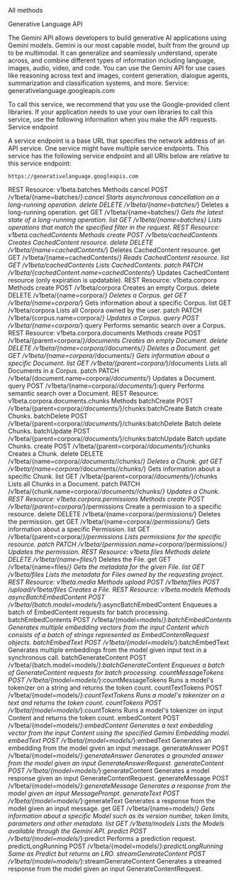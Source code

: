  All methods

Generative Language API

The Gemini API allows developers to build generative AI applications using Gemini models. Gemini is our most capable model, built from the ground up to be multimodal. It can generalize and seamlessly understand, operate across, and combine different types of information including language, images, audio, video, and code. You can use the Gemini API for use cases like reasoning across text and images, content generation, dialogue agents, summarization and classification systems, and more.
Service: generativelanguage.googleapis.com

To call this service, we recommend that you use the Google-provided client libraries. If your application needs to use your own libraries to call this service, use the following information when you make the API requests.
Service endpoint

A service endpoint is a base URL that specifies the network address of an API service. One service might have multiple service endpoints. This service has the following service endpoint and all URIs below are relative to this service endpoint:

    https://generativelanguage.googleapis.com

REST Resource: v1beta.batches
Methods
cancel 	POST /v1beta/{name=batches/*}:cancel
Starts asynchronous cancellation on a long-running operation.
delete 	DELETE /v1beta/{name=batches/*}
Deletes a long-running operation.
get 	GET /v1beta/{name=batches/*}
Gets the latest state of a long-running operation.
list 	GET /v1beta/{name=batches}
Lists operations that match the specified filter in the request.
REST Resource: v1beta.cachedContents
Methods
create 	POST /v1beta/cachedContents
Creates CachedContent resource.
delete 	DELETE /v1beta/{name=cachedContents/*}
Deletes CachedContent resource.
get 	GET /v1beta/{name=cachedContents/*}
Reads CachedContent resource.
list 	GET /v1beta/cachedContents
Lists CachedContents.
patch 	PATCH /v1beta/{cachedContent.name=cachedContents/*}
Updates CachedContent resource (only expiration is updatable).
REST Resource: v1beta.corpora
Methods
create 	POST /v1beta/corpora
Creates an empty Corpus.
delete 	DELETE /v1beta/{name=corpora/*}
Deletes a Corpus.
get 	GET /v1beta/{name=corpora/*}
Gets information about a specific Corpus.
list 	GET /v1beta/corpora
Lists all Corpora owned by the user.
patch 	PATCH /v1beta/{corpus.name=corpora/*}
Updates a Corpus.
query 	POST /v1beta/{name=corpora/*}:query
Performs semantic search over a Corpus.
REST Resource: v1beta.corpora.documents
Methods
create 	POST /v1beta/{parent=corpora/*}/documents
Creates an empty Document.
delete 	DELETE /v1beta/{name=corpora/*/documents/*}
Deletes a Document.
get 	GET /v1beta/{name=corpora/*/documents/*}
Gets information about a specific Document.
list 	GET /v1beta/{parent=corpora/*}/documents
Lists all Documents in a Corpus.
patch 	PATCH /v1beta/{document.name=corpora/*/documents/*}
Updates a Document.
query 	POST /v1beta/{name=corpora/*/documents/*}:query
Performs semantic search over a Document.
REST Resource: v1beta.corpora.documents.chunks
Methods
batchCreate 	POST /v1beta/{parent=corpora/*/documents/*}/chunks:batchCreate
Batch create Chunks.
batchDelete 	POST /v1beta/{parent=corpora/*/documents/*}/chunks:batchDelete
Batch delete Chunks.
batchUpdate 	POST /v1beta/{parent=corpora/*/documents/*}/chunks:batchUpdate
Batch update Chunks.
create 	POST /v1beta/{parent=corpora/*/documents/*}/chunks
Creates a Chunk.
delete 	DELETE /v1beta/{name=corpora/*/documents/*/chunks/*}
Deletes a Chunk.
get 	GET /v1beta/{name=corpora/*/documents/*/chunks/*}
Gets information about a specific Chunk.
list 	GET /v1beta/{parent=corpora/*/documents/*}/chunks
Lists all Chunks in a Document.
patch 	PATCH /v1beta/{chunk.name=corpora/*/documents/*/chunks/*}
Updates a Chunk.
REST Resource: v1beta.corpora.permissions
Methods
create 	POST /v1beta/{parent=corpora/*}/permissions
Create a permission to a specific resource.
delete 	DELETE /v1beta/{name=corpora/*/permissions/*}
Deletes the permission.
get 	GET /v1beta/{name=corpora/*/permissions/*}
Gets information about a specific Permission.
list 	GET /v1beta/{parent=corpora/*}/permissions
Lists permissions for the specific resource.
patch 	PATCH /v1beta/{permission.name=corpora/*/permissions/*}
Updates the permission.
REST Resource: v1beta.files
Methods
delete 	DELETE /v1beta/{name=files/*}
Deletes the File.
get 	GET /v1beta/{name=files/*}
Gets the metadata for the given File.
list 	GET /v1beta/files
Lists the metadata for Files owned by the requesting project.
REST Resource: v1beta.media
Methods
upload 	POST /v1beta/files
POST /upload/v1beta/files
Creates a File.
REST Resource: v1beta.models
Methods
asyncBatchEmbedContent 	POST /v1beta/{batch.model=models/*}:asyncBatchEmbedContent
Enqueues a batch of EmbedContent requests for batch processing.
batchEmbedContents 	POST /v1beta/{model=models/*}:batchEmbedContents
Generates multiple embedding vectors from the input Content which consists of a batch of strings represented as EmbedContentRequest objects.
batchEmbedText 	POST /v1beta/{model=models/*}:batchEmbedText
Generates multiple embeddings from the model given input text in a synchronous call.
batchGenerateContent 	POST /v1beta/{batch.model=models/*}:batchGenerateContent
Enqueues a batch of GenerateContent requests for batch processing.
countMessageTokens 	POST /v1beta/{model=models/*}:countMessageTokens
Runs a model's tokenizer on a string and returns the token count.
countTextTokens 	POST /v1beta/{model=models/*}:countTextTokens
Runs a model's tokenizer on a text and returns the token count.
countTokens 	POST /v1beta/{model=models/*}:countTokens
Runs a model's tokenizer on input Content and returns the token count.
embedContent 	POST /v1beta/{model=models/*}:embedContent
Generates a text embedding vector from the input Content using the specified Gemini Embedding model.
embedText 	POST /v1beta/{model=models/*}:embedText
Generates an embedding from the model given an input message.
generateAnswer 	POST /v1beta/{model=models/*}:generateAnswer
Generates a grounded answer from the model given an input GenerateAnswerRequest.
generateContent 	POST /v1beta/{model=models/*}:generateContent
Generates a model response given an input GenerateContentRequest.
generateMessage 	POST /v1beta/{model=models/*}:generateMessage
Generates a response from the model given an input MessagePrompt.
generateText 	POST /v1beta/{model=models/*}:generateText
Generates a response from the model given an input message.
get 	GET /v1beta/{name=models/*}
Gets information about a specific Model such as its version number, token limits, parameters and other metadata.
list 	GET /v1beta/models
Lists the Models available through the Gemini API.
predict 	POST /v1beta/{model=models/*}:predict
Performs a prediction request.
predictLongRunning 	POST /v1beta/{model=models/*}:predictLongRunning
Same as Predict but returns an LRO.
streamGenerateContent 	POST /v1beta/{model=models/*}:streamGenerateContent
Generates a streamed response from the model given an input GenerateContentRequest.